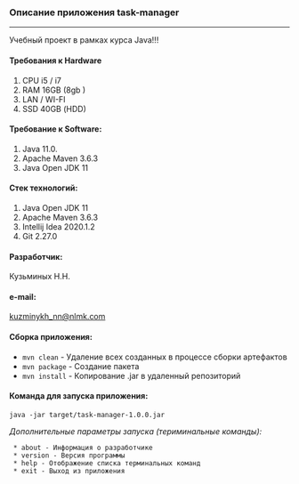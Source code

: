 ### Описание приложения task-manager
***
Учебный проект в рамках курса Java!!!

#### Требования к Hardware
1. CPU i5 / i7
2. RAM 16GB (8gb )
3. LAN / WI-FI
4. SSD 40GB (НDD)

#### Требование к Software: 
1. Java 11.0. 
2. Apache Maven 3.6.3
3. Java Open JDK 11

#### Стек технологий:
1. Java Open JDK 11
2. Apache Maven 3.6.3
3. Intellij Idea 2020.1.2
4. Git 2.27.0

#### Разработчик: 
 Кузьминых Н.Н.
 
#### e-mail: 
 kuzminykh_nn@nlmk.com

#### Сборка приложения: 
- `mvn clean` - Удаление всех созданных в процессе сборки артефактов
- `mvn package` - Создание пакета
- `mvn install` - Копирование .jar в удаленный репозиторий

#### Команда для запуска приложения: 
``` 
java -jar target/task-manager-1.0.0.jar 
```

*Дополнительные параметры запуска (териминальные команды):*
```
 * about - Информация о разработчике
 * version - Версия программы
 * help - Отображение списка терминальных команд
 * exit - Выход из приложения
```
 